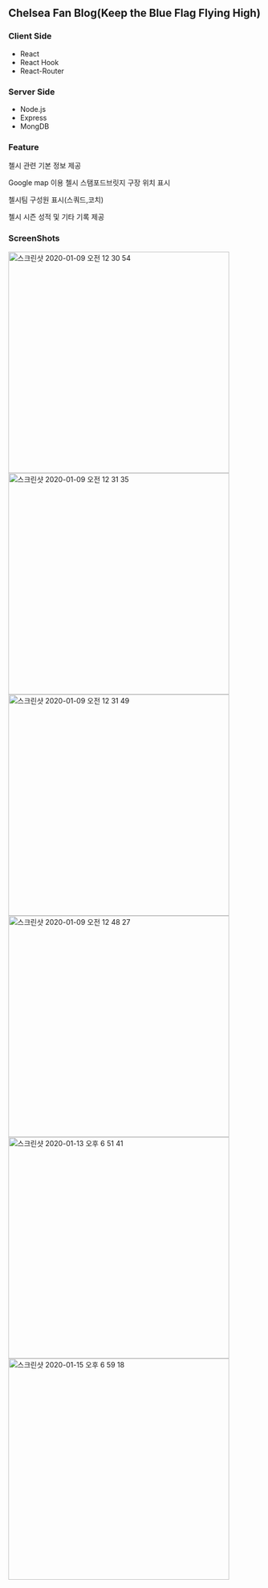 ## Chelsea Fan Blog(Keep the Blue Flag Flying High)
### Client Side
<ul>
    <li>React</li>
    <li>React Hook</li>
    <li>React-Router</li>
</ul>

### Server Side
<ul>
    <li>Node.js</li>
    <li>Express</li>
    <li>MongDB</li>
</ul>

### Feature
<p>첼시 관련 기본 정보 제공</p>
<p>Google map 이용 첼시 스탬포드브릿지 구장 위치 표시</p>
<p>첼시팀 구성원 표시(스쿼드,코치)</p>
<p>첼시 시즌 성적 및 기타 기록 제공</p>

### ScreenShots 
<img width="440" alt="스크린샷 2020-01-09 오전 12 30 54" src="https://user-images.githubusercontent.com/30601503/71993659-d1792d80-327a-11ea-9aa4-2ca24bfb16ee.png">
<img width="440" alt="스크린샷 2020-01-09 오전 12 31 35" src="https://user-images.githubusercontent.com/30601503/71993662-d211c400-327a-11ea-83d3-59a9179b74bd.png">
<img width="440" alt="스크린샷 2020-01-09 오전 12 31 49" src="https://user-images.githubusercontent.com/30601503/71993663-d211c400-327a-11ea-8b26-22d7abd925ff.png">
<img width="440" alt="스크린샷 2020-01-09 오전 12 48 27" src="https://user-images.githubusercontent.com/30601503/71993665-d2aa5a80-327a-11ea-9eaa-faac3d9b0976.png">
<img width="440" alt="스크린샷 2020-01-13 오후 6 51 41" src="https://user-images.githubusercontent.com/30601503/72246386-ed435180-3635-11ea-8c1d-ca93fbfa8ba2.png"/>
<img width="440" alt="스크린샷 2020-01-15 오후 6 59 18" src="https://user-images.githubusercontent.com/30601503/72424363-34ae1700-37c9-11ea-8c5f-6cc41231a4b1.png">